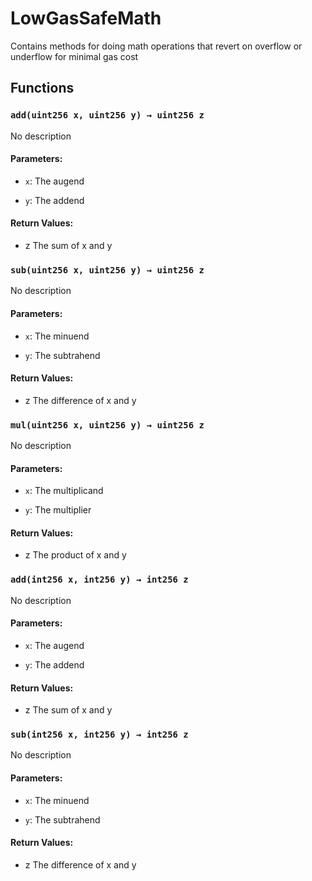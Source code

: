 # LowGasSafeMath


Contains methods for doing math operations that revert on overflow or underflow for minimal gas cost


## Functions

### `add(uint256 x, uint256 y) → uint256 z`
No description

#### Parameters:
- `x`: The augend

- `y`: The addend

#### Return Values:
- z The sum of x and y

### `sub(uint256 x, uint256 y) → uint256 z`
No description

#### Parameters:
- `x`: The minuend

- `y`: The subtrahend

#### Return Values:
- z The difference of x and y

### `mul(uint256 x, uint256 y) → uint256 z`
No description

#### Parameters:
- `x`: The multiplicand

- `y`: The multiplier

#### Return Values:
- z The product of x and y

### `add(int256 x, int256 y) → int256 z`
No description

#### Parameters:
- `x`: The augend

- `y`: The addend

#### Return Values:
- z The sum of x and y

### `sub(int256 x, int256 y) → int256 z`
No description

#### Parameters:
- `x`: The minuend

- `y`: The subtrahend

#### Return Values:
- z The difference of x and y




